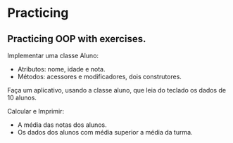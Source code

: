 # Practicing
 ## Practicing OOP with exercises.
 
Implementar uma classe Aluno:
- Atributos: nome, idade e nota.
- Métodos: acessores e modificadores, dois construtores.

Faça um aplicativo, usando a classe aluno, que leia do teclado os dados de 10 alunos.

Calcular e Imprimir:
- A média das notas dos alunos.
- Os dados dos alunos com média superior a média da turma.



